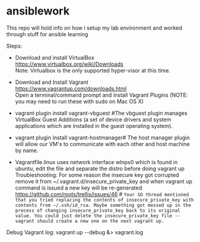 # ansiblework
This repo will hold info on how i setup my lab environment and worked through stuff for ansible learning

Steps:
* Download and install VirtualBox  
https://www.virtualbox.org/wiki/Downloads  
Note: Virtualbox is the only supported hyper-visor at this time.  
* Download and Install Vagrant  
https://www.vagrantup.com/downloads.html  
Open a terminal/command prompt and install Vagrant Plugins (NOTE: you may need to run these with sudo on Mac OS X)  
* vagrant plugin install vagrant-vbguest \#The vbguest plugin manages VirtualBox Guest Additions (a set of device drivers and system applications which are installed in the guest operating system).  

* vagrant plugin install vagrant-hostmanager\# The host manager plugin will allow our VM's to communicate with each other and host machine by name.
* Vagrantfile.linux uses network interface wlnps0 which is found in ubuntu, edit the file and separate the distro before doing vagrant up
Troubleshooting:
For some reason the insecure key got corrupted remove it from ~/.vagrant.d/insecure_private_key and when vagrant up command is issued a new key will be re-generated
https://github.com/roots/trellis/issues/46 \#
```Your SO thread mentioned that you tried replacing the contents of insecure_private_key with contents from ~/.ssh/id_rsa. Maybe something got messed up in the process of changing insecure_private_key back to its original value. You could just delete the insecure_private_key file -- vagrant should create a new one on the next vagrant up.```

Debug Vagrant log:
vagrant up --debug &> vagrant.log
